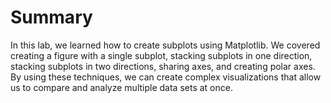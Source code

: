 # Summary

In this lab, we learned how to create subplots using Matplotlib. We covered creating a figure with a single subplot, stacking subplots in one direction, stacking subplots in two directions, sharing axes, and creating polar axes. By using these techniques, we can create complex visualizations that allow us to compare and analyze multiple data sets at once.
